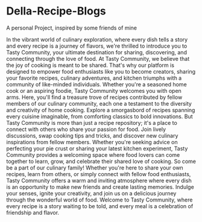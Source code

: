 # Della-Recipe-Blogs
A personal Project, inspired by some friends of mine


In the vibrant world of culinary exploration, where every dish tells a story and every recipe is a journey of flavors, we're thrilled to introduce you to Tasty Community, your ultimate destination for sharing, discovering, and connecting through the love of food. At Tasty Community, we believe that the joy of cooking is meant to be shared. That's why our platform is designed to empower food enthusiasts like you to become creators, sharing your favorite recipes, culinary adventures, and kitchen triumphs with a community of like-minded individuals. Whether you're a seasoned home cook or an aspiring foodie, Tasty Community welcomes you with open arms. Here, you'll find a treasure trove of recipes contributed by fellow members of our culinary community, each one a testament to the diversity and creativity of home cooking. Explore a smorgasbord of recipes spanning every cuisine imaginable, from comforting classics to bold innovations. But Tasty Community is more than just a recipe repository; it's a place to connect with others who share your passion for food. Join lively discussions, swap cooking tips and tricks, and discover new culinary inspirations from fellow members. Whether you're seeking advice on perfecting your pie crust or sharing your latest kitchen experiment, Tasty Community provides a welcoming space where food lovers can come together to learn, grow, and celebrate their shared love of cooking. So come be a part of our culinary family! Whether you're here to share your own recipes, learn from others, or simply connect with fellow food enthusiasts, Tasty Community offers a warm and inviting atmosphere where every dish is an opportunity to make new friends and create lasting memories. Indulge your senses, ignite your creativity, and join us on a delicious journey through the wonderful world of food. Welcome to Tasty Community, where every recipe is a story waiting to be told, and every meal is a celebration of friendship and flavor.

